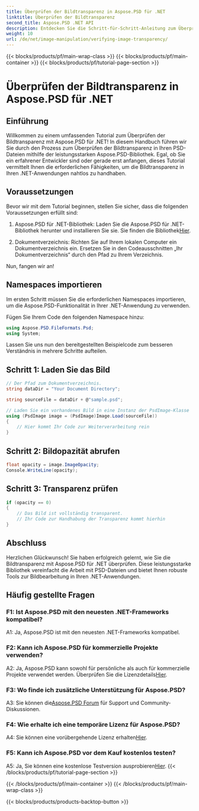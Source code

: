 ```yaml
---
title: Überprüfen der Bildtransparenz in Aspose.PSD für .NET
linktitle: Überprüfen der Bildtransparenz
second_title: Aspose.PSD .NET API
description: Entdecken Sie die Schritt-für-Schritt-Anleitung zum Überprüfen der Bildtransparenz in Aspose.PSD für .NET.
weight: 10
url: /de/net/image-manipulation/verifying-image-transparency/
---
```


{{< blocks/products/pf/main-wrap-class >}}
{{< blocks/products/pf/main-container >}}
{{< blocks/products/pf/tutorial-page-section >}}

# Überprüfen der Bildtransparenz in Aspose.PSD für .NET

## Einführung

Willkommen zu einem umfassenden Tutorial zum Überprüfen der Bildtransparenz mit Aspose.PSD für .NET! In diesem Handbuch führen wir Sie durch den Prozess zum Überprüfen der Bildtransparenz in Ihren PSD-Dateien mithilfe der leistungsstarken Aspose.PSD-Bibliothek. Egal, ob Sie ein erfahrener Entwickler sind oder gerade erst anfangen, dieses Tutorial vermittelt Ihnen die erforderlichen Fähigkeiten, um die Bildtransparenz in Ihren .NET-Anwendungen nahtlos zu handhaben.

## Voraussetzungen

Bevor wir mit dem Tutorial beginnen, stellen Sie sicher, dass die folgenden Voraussetzungen erfüllt sind:

1.  Aspose.PSD für .NET-Bibliothek: Laden Sie die Aspose.PSD für .NET-Bibliothek herunter und installieren Sie sie. Sie finden die Bibliothek[Hier](https://releases.aspose.com/psd/net/).

2. Dokumentverzeichnis: Richten Sie auf Ihrem lokalen Computer ein Dokumentverzeichnis ein. Ersetzen Sie in den Codeausschnitten „Ihr Dokumentverzeichnis“ durch den Pfad zu Ihrem Verzeichnis.

Nun, fangen wir an!

## Namespaces importieren

Im ersten Schritt müssen Sie die erforderlichen Namespaces importieren, um die Aspose.PSD-Funktionalität in Ihrer .NET-Anwendung zu verwenden.

Fügen Sie Ihrem Code den folgenden Namespace hinzu:

```csharp
using Aspose.PSD.FileFormats.Psd;
using System;
```

Lassen Sie uns nun den bereitgestellten Beispielcode zum besseren Verständnis in mehrere Schritte aufteilen.

## Schritt 1: Laden Sie das Bild

```csharp
// Der Pfad zum Dokumentverzeichnis.
string dataDir = "Your Document Directory";

string sourceFile = dataDir + @"sample.psd";

// Laden Sie ein vorhandenes Bild in eine Instanz der PsdImage-Klasse
using (PsdImage image = (PsdImage)Image.Load(sourceFile))
{
    // Hier kommt Ihr Code zur Weiterverarbeitung rein
}
```

## Schritt 2: Bildopazität abrufen

```csharp
float opacity = image.ImageOpacity;
Console.WriteLine(opacity);
```

## Schritt 3: Transparenz prüfen

```csharp
if (opacity == 0)
{
    // Das Bild ist vollständig transparent.
    // Ihr Code zur Handhabung der Transparenz kommt hierhin
}
```

## Abschluss

Herzlichen Glückwunsch! Sie haben erfolgreich gelernt, wie Sie die Bildtransparenz mit Aspose.PSD für .NET überprüfen. Diese leistungsstarke Bibliothek vereinfacht die Arbeit mit PSD-Dateien und bietet Ihnen robuste Tools zur Bildbearbeitung in Ihren .NET-Anwendungen.

## Häufig gestellte Fragen

### F1: Ist Aspose.PSD mit den neuesten .NET-Frameworks kompatibel?

A1: Ja, Aspose.PSD ist mit den neuesten .NET-Frameworks kompatibel.

### F2: Kann ich Aspose.PSD für kommerzielle Projekte verwenden?

 A2: Ja, Aspose.PSD kann sowohl für persönliche als auch für kommerzielle Projekte verwendet werden. Überprüfen Sie die Lizenzdetails[Hier](https://purchase.aspose.com/buy).

### F3: Wo finde ich zusätzliche Unterstützung für Aspose.PSD?

 A3: Sie können die[Aspose.PSD Forum](https://forum.aspose.com/c/psd/34) für Support und Community-Diskussionen.

### F4: Wie erhalte ich eine temporäre Lizenz für Aspose.PSD?

 A4: Sie können eine vorübergehende Lizenz erhalten[Hier](https://purchase.aspose.com/temporary-license/).

### F5: Kann ich Aspose.PSD vor dem Kauf kostenlos testen?

A5: Ja, Sie können eine kostenlose Testversion ausprobieren[Hier](https://releases.aspose.com/).
{{< /blocks/products/pf/tutorial-page-section >}}

{{< /blocks/products/pf/main-container >}}
{{< /blocks/products/pf/main-wrap-class >}}

{{< blocks/products/products-backtop-button >}}
